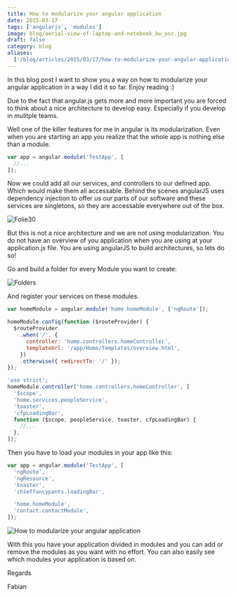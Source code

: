 ```yaml
---
title: How to modularize your angular application
date: 2015-03-17
tags: ['angularjs', 'modules']
image: blog/aerial-view-of-laptop-and-notebook_bw_osc.jpg
draft: false
category: blog
aliases:
  ['/blog/articles/2015/03/17/how-to-modularize-your-angular-application/']
---
```


In this blog post I want to show you a way on how to modularize your angular application in a way I did it so far. Enjoy reading :)

Due to the fact that angular.js gets more and more important you are forced to think about a nice architecture to develop easy. Especially if you develop in mulitple teams.

Well one of the killer features for me in angular is its modularization. Even when you are starting an app you realize that the whole app is nothing else than a module.

```javascript
var app = angular.module('TestApp', [
  //...
]);
```

Now we could add all our services, and controllers to our defined app. Which would make them all accessable. Behind the scenes angularJS uses dependency injection to offer us our parts of our software and these services are singletons, so they are accessable everywhere out of the box.

![Folie30](https://offeringsolutionscdn.blob.core.windows.net/$web/img/articles/wp-content/uploads/2015/02/Folie30.jpg)

But this is not a nice architecture and we are not using modularization. You do not have an overview of you application when you are using at your application.js file. You are using angularJS to build architectures, so lets do so!

Go and build a folder for every Module you want to create:

![Folders](https://offeringsolutionscdn.blob.core.windows.net/$web/img/articles/wp-content/uploads/2015/02/Folders.png)

And register your services on these modules.

```javascript
var homeModule = angular.module('home.homeModule', ['ngRoute']);

homeModule.config(function ($routeProvider) {
  $routeProvider
    .when('/', {
      controller: 'home.controllers.homeController',
      templateUrl: '/app/Home/Templates/overview.html',
    })
    .otherwise({ redirectTo: '/' });
});
```

```javascript
'use strict';
homeModule.controller('home.controllers.homeController', [
  '$scope',
  'home.services.peopleService',
  'toaster',
  'cfpLoadingBar',
  function ($scope, peopleService, toaster, cfpLoadingBar) {
    //...
  },
]);
```

Then you have to load your modules in your app like this:

```javascript
var app = angular.module('TestApp', [
  'ngRoute',
  'ngResource',
  'toaster',
  'chieffancypants.loadingBar',

  'home.homeModule',
  'contact.contactModule',
]);
```

![How to modularize your angular application](https://offeringsolutionscdn.blob.core.windows.net/$web/img/articles/wp-content/uploads/2015/02/Folie31.jpg)

With this you have your application divided in modules and you can add or remove the modules as you want with no effort. You can also easily see which modules your application is based on.

Regards

Fabian
